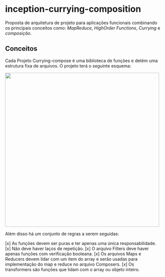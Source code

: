 # inception-currying-composition
Proposta de arquitetura de projeto para aplicações funcionais combinando os principais conceitos como: *MapReduce*, *HighOrder Functions*, *Currying* e *composição*.


## Conceitos
Cada Projeto Currying-compose é uma biblioteca de funções e detém uma estrutura fixa de arquivos. O projeto terá o seguinte esquema:

<img src="https://user-images.githubusercontent.com/48892066/190886389-be713d68-c255-4b80-baaf-49a6a95a6574.png" style="width: 500px;"/>

Além disso há um conjunto de regras a serem seguidas:

[x] As funções devem ser puras e ter apenas uma única responsabilidade.
[x] Não deve haver laços de repetição.
[x] O arquivo Filters deve haver apenas funções com verificação booleana.
[x] Os arquivos Maps e Reducers devem lidar com um item do array e serão usadas para implementação do map e reduce no arquivo Composers.
[x] Os transformers são funções que lidam com o array ou objeto inteiro.


